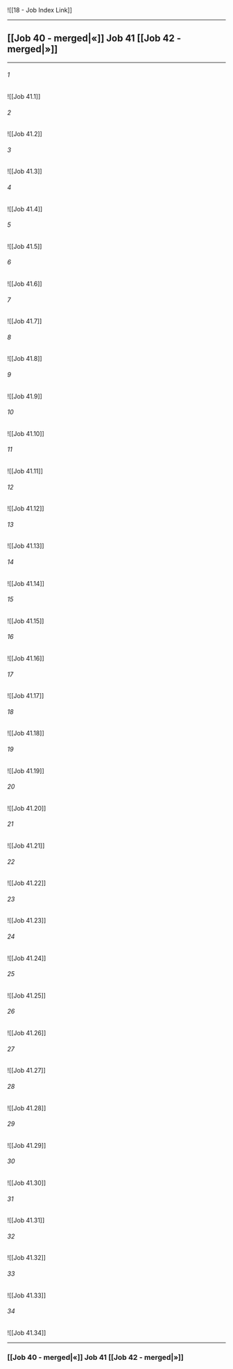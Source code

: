 ![[18 - Job Index Link]]

---
##  [[Job 40 - merged|«]] Job 41 [[Job 42 - merged|»]]

---

###### 1
![[Job 41.1]] 

###### 2
![[Job 41.2]] 

###### 3
![[Job 41.3]] 

###### 4
![[Job 41.4]]

###### 5 
![[Job 41.5]] 

###### 6
![[Job 41.6]] 

###### 7
![[Job 41.7]] 

###### 8
![[Job 41.8]] 

###### 9
![[Job 41.9]] 

###### 10
![[Job 41.10]] 

###### 11
![[Job 41.11]] 

###### 12
![[Job 41.12]]

###### 13
![[Job 41.13]] 

###### 14
![[Job 41.14]] 

###### 15
![[Job 41.15]]

###### 16
![[Job 41.16]] 

###### 17
![[Job 41.17]]

###### 18
![[Job 41.18]] 

###### 19
![[Job 41.19]] 

###### 20
![[Job 41.20]]

###### 21
![[Job 41.21]] 

###### 22
![[Job 41.22]] 

###### 23
![[Job 41.23]]

###### 24
![[Job 41.24]] 

###### 25
![[Job 41.25]]

###### 26
![[Job 41.26]] 

###### 27
![[Job 41.27]] 

###### 28
![[Job 41.28]]

###### 29
![[Job 41.29]] 

###### 30
![[Job 41.30]] 

###### 31
![[Job 41.31]] 

###### 32
![[Job 41.32]] 

###### 33
![[Job 41.33]]

###### 34
![[Job 41.34]] 


---
###  [[Job 40 - merged|«]] Job 41 [[Job 42 - merged|»]]